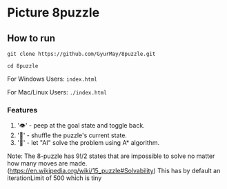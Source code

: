 # Picture 8puzzle

## How to run
```git clone https://github.com/GyurMay/8puzzle.git```

```cd 8puzzle```

For Windows Users: ```index.html```

For Mac/Linux Users: ```./index.html```

### Features
1. '👁'  - peep at the goal state and toggle back.
2. '🔀' - shuffle the puzzle's current state.
3. '🧠' - let "AI" solve the problem using A* algorithm.
 
Note: The 8-puzzle has 9!/2 states that are impossible to solve no matter how many moves are made. (https://en.wikipedia.org/wiki/15_puzzle#Solvability)
This has by default an iterationLimit of 500 which is tiny
